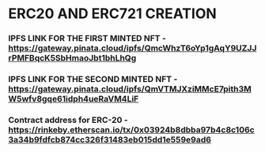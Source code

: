 # ERC20 AND ERC721 CREATION
### IPFS LINK FOR THE FIRST MINTED NFT - https://gateway.pinata.cloud/ipfs/QmcWhzT6oYp1gAqY9UZJJrPMFBqcK5SbHmaoJbt1bhLhQg
### IPFS LINK FOR THE SECOND MINTED NFT - https://gateway.pinata.cloud/ipfs/QmVTMJXziMMcE7pith3MW5wfv8gqe61idph4ueRaVM4LiF
### Contract address for ERC-20 - https://rinkeby.etherscan.io/tx/0x03924b8dbba97b4c8c106c3a34b9fdfcb874cc326f31483eb015dd1e559e9ad6
